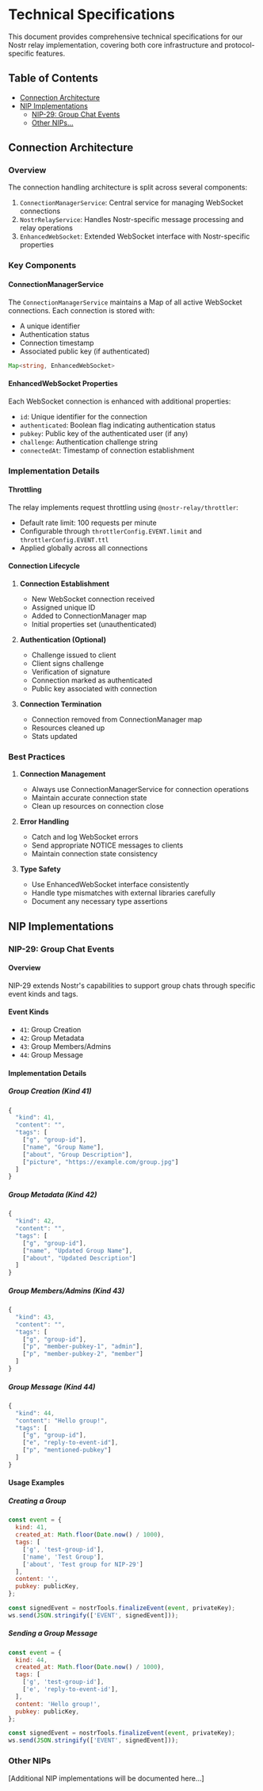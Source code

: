 # Technical Specifications

This document provides comprehensive technical specifications for our Nostr relay implementation, covering both core infrastructure and protocol-specific features.

## Table of Contents
- [Connection Architecture](#connection-architecture)
- [NIP Implementations](#nip-implementations)
  - [NIP-29: Group Chat Events](#nip-29-group-chat-events)
  - [Other NIPs...](#other-nips)

## Connection Architecture

### Overview

The connection handling architecture is split across several components:

1. `ConnectionManagerService`: Central service for managing WebSocket connections
2. `NostrRelayService`: Handles Nostr-specific message processing and relay operations
3. `EnhancedWebSocket`: Extended WebSocket interface with Nostr-specific properties

### Key Components

#### ConnectionManagerService

The `ConnectionManagerService` maintains a Map of all active WebSocket connections. Each connection is stored with:
- A unique identifier
- Authentication status
- Connection timestamp
- Associated public key (if authenticated)

```typescript
Map<string, EnhancedWebSocket>
```

#### EnhancedWebSocket Properties

Each WebSocket connection is enhanced with additional properties:
- `id`: Unique identifier for the connection
- `authenticated`: Boolean flag indicating authentication status
- `pubkey`: Public key of the authenticated user (if any)
- `challenge`: Authentication challenge string
- `connectedAt`: Timestamp of connection establishment

### Implementation Details

#### Throttling

The relay implements request throttling using `@nostr-relay/throttler`:
- Default rate limit: 100 requests per minute
- Configurable through `throttlerConfig.EVENT.limit` and `throttlerConfig.EVENT.ttl`
- Applied globally across all connections

#### Connection Lifecycle

1. **Connection Establishment**
   - New WebSocket connection received
   - Assigned unique ID
   - Added to ConnectionManager map
   - Initial properties set (unauthenticated)

2. **Authentication (Optional)**
   - Challenge issued to client
   - Client signs challenge
   - Verification of signature
   - Connection marked as authenticated
   - Public key associated with connection

3. **Connection Termination**
   - Connection removed from ConnectionManager map
   - Resources cleaned up
   - Stats updated

### Best Practices

1. **Connection Management**
   - Always use ConnectionManagerService for connection operations
   - Maintain accurate connection state
   - Clean up resources on connection close

2. **Error Handling**
   - Catch and log WebSocket errors
   - Send appropriate NOTICE messages to clients
   - Maintain connection state consistency

3. **Type Safety**
   - Use EnhancedWebSocket interface consistently
   - Handle type mismatches with external libraries carefully
   - Document any necessary type assertions

## NIP Implementations

### NIP-29: Group Chat Events

#### Overview

NIP-29 extends Nostr's capabilities to support group chats through specific event kinds and tags.

#### Event Kinds

- `41`: Group Creation
- `42`: Group Metadata
- `43`: Group Members/Admins
- `44`: Group Message

#### Implementation Details

##### Group Creation (Kind 41)

```javascript
{
  "kind": 41,
  "content": "",
  "tags": [
    ["g", "group-id"],
    ["name", "Group Name"],
    ["about", "Group Description"],
    ["picture", "https://example.com/group.jpg"]
  ]
}
```

##### Group Metadata (Kind 42)

```javascript
{
  "kind": 42,
  "content": "",
  "tags": [
    ["g", "group-id"],
    ["name", "Updated Group Name"],
    ["about", "Updated Description"]
  ]
}
```

##### Group Members/Admins (Kind 43)

```javascript
{
  "kind": 43,
  "content": "",
  "tags": [
    ["g", "group-id"],
    ["p", "member-pubkey-1", "admin"],
    ["p", "member-pubkey-2", "member"]
  ]
}
```

##### Group Message (Kind 44)

```javascript
{
  "kind": 44,
  "content": "Hello group!",
  "tags": [
    ["g", "group-id"],
    ["e", "reply-to-event-id"],
    ["p", "mentioned-pubkey"]
  ]
}
```

#### Usage Examples

##### Creating a Group

```javascript
const event = {
  kind: 41,
  created_at: Math.floor(Date.now() / 1000),
  tags: [
    ['g', 'test-group-id'],
    ['name', 'Test Group'],
    ['about', 'Test group for NIP-29']
  ],
  content: '',
  pubkey: publicKey,
};

const signedEvent = nostrTools.finalizeEvent(event, privateKey);
ws.send(JSON.stringify(['EVENT', signedEvent]));
```

##### Sending a Group Message

```javascript
const event = {
  kind: 44,
  created_at: Math.floor(Date.now() / 1000),
  tags: [
    ['g', 'test-group-id'],
    ['e', 'reply-to-event-id'],
  ],
  content: 'Hello group!',
  pubkey: publicKey,
};

const signedEvent = nostrTools.finalizeEvent(event, privateKey);
ws.send(JSON.stringify(['EVENT', signedEvent]));
```

### Other NIPs

[Additional NIP implementations will be documented here...]
